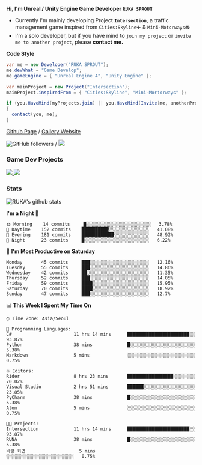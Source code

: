 **Hi, I'm Unreal / Unity Engine Game Developer `RUKA SPROUT`**

- Currently I'm mainly developing Project **`Intersection`**, a traffic management game inspired from `Cities:Skyline`✈️ & `Mini-Motorways`🚘
- I'm a solo developer, but if you have mind to `join my project` or `invite me to another project`, please **contact me.**

**Code Style**

```csharp
var me = new Developer("RUKA SPROUT");
me.devWhat = "Game Develop";
me.gameEngine = { "Unreal Engine 4", "Unity Engine" };
```

```csharp
var mainProject = new Project("Intersection");
mainProject.inspiredFrom = { "Cities:Skyline", "Mini-Mortorways" };

if (you.HaveMind(myProjects.join) || you.HaveMind(Invite(me, anotherProject)))
{
  contact(you, me);
}
```

[Github Page](https://lutca1320.github.io/) / [Gallery Website](https://rukasp.xyz/)

![GitHub followers](https://img.shields.io/github/followers/lutca1320?label=Follow&style=social) / [![](https://img.shields.io/badge/Gmail-lutca1320%40gmail.com-blue)](mailto:lutca1320@gmail.com)

### Game Dev Projects

<a href="https://github.com/lutca1320/Intersection">
  <img src="https://github-readme-stats.vercel.app/api/pin/?username=lutca1320&repo=Intersection" />
</a>
<a href="https://github.com/lutca1320/Together">
  <img src="https://github-readme-stats.vercel.app/api/pin/?username=lutca1320&repo=Together" />
</a>


### Stats

![RUKA's github stats](https://github-readme-stats.vercel.app/api?username=lutca1320&show_icons=true&include_all_commits=true&count_private=true&hide=contribs,prs)

<!--START_SECTION:waka-->
**I'm a Night 🦉** 

```text
🌞 Morning    14 commits     █░░░░░░░░░░░░░░░░░░░░░░░░   3.78% 
🌆 Daytime    152 commits    ██████████░░░░░░░░░░░░░░░   41.08% 
🌃 Evening    181 commits    ████████████░░░░░░░░░░░░░   48.92% 
🌙 Night      23 commits     █░░░░░░░░░░░░░░░░░░░░░░░░   6.22%

```
📅 **I'm Most Productive on Saturday** 

```text
Monday       45 commits     ███░░░░░░░░░░░░░░░░░░░░░░   12.16% 
Tuesday      55 commits     ███░░░░░░░░░░░░░░░░░░░░░░   14.86% 
Wednesday    42 commits     ██░░░░░░░░░░░░░░░░░░░░░░░   11.35% 
Thursday     52 commits     ███░░░░░░░░░░░░░░░░░░░░░░   14.05% 
Friday       59 commits     ████░░░░░░░░░░░░░░░░░░░░░   15.95% 
Saturday     70 commits     ████░░░░░░░░░░░░░░░░░░░░░   18.92% 
Sunday       47 commits     ███░░░░░░░░░░░░░░░░░░░░░░   12.7%

```


📊 **This Week I Spent My Time On** 

```text
⌚︎ Time Zone: Asia/Seoul

💬 Programming Languages: 
C#                       11 hrs 14 mins      ███████████████████████░░   93.87% 
Python                   38 mins             █░░░░░░░░░░░░░░░░░░░░░░░░   5.38% 
Markdown                 5 mins              ░░░░░░░░░░░░░░░░░░░░░░░░░   0.75%

🔥 Editors: 
Rider                    8 hrs 23 mins       █████████████████░░░░░░░░   70.02% 
Visual Studio            2 hrs 51 mins       ██████░░░░░░░░░░░░░░░░░░░   23.85% 
PyCharm                  38 mins             █░░░░░░░░░░░░░░░░░░░░░░░░   5.38% 
Atom                     5 mins              ░░░░░░░░░░░░░░░░░░░░░░░░░   0.75%

🐱‍💻 Projects: 
Intersection             11 hrs 14 mins      ███████████████████████░░   93.87% 
RUNA                     38 mins             █░░░░░░░░░░░░░░░░░░░░░░░░   5.38% 
바탕 화면                    5 mins              ░░░░░░░░░░░░░░░░░░░░░░░░░   0.75%

```


<!--END_SECTION:waka-->
